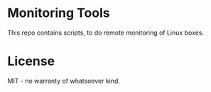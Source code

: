 # Monitoring Tools

This repo contains scripts, to do remote monitoring of Linux boxes. 

# License

MIT - no warranty of whatsoever kind.